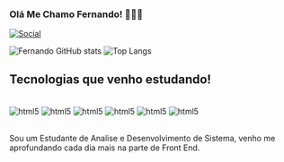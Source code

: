### Olá Me Chamo Fernando! 👨🏽‍💻
[![Social](https://img.shields.io/badge/LinkedIn-0077B5?style=for-the-badge&logo=linkedin&logoColor=white)](https://www.linkedin.com/in/luis-fernando-gomes/)

![Fernando GitHub stats](https://github-readme-stats.vercel.app/api?username=NandooAlmeidaa&show_icons=true&theme=dracula)
![Top Langs](https://github-readme-stats.vercel.app/api/top-langs/?username=NandooAlmeidaa&layout=compact)

## Tecnologias que venho estudando!

<div style="display: inline_block"><br>
    <img align="center" alt="html5" src="https://img.shields.io/badge/HTML5-E34F26?style=for-the-badge&logo=html5&logoColor=white">
    <img align="center" alt="html5" src="https://img.shields.io/badge/CSS3-1572B6?style=for-the-badge&logo=css3&logoColor=white">
    <img align="center" alt="html5" src="https://img.shields.io/badge/JavaScript-F7DF1E?style=for-the-badge&logo=javascript&logoColor=black">
    <img align="center" alt="html5" src="https://img.shields.io/badge/Java-ED8B00?style=for-the-badge&logo=openjdk&logoColor=white">
    <img align="center" alt="html5" src="https://img.shields.io/badge/Spring-6DB33F?style=for-the-badge&logo=spring&logoColor=white">
    <img align="center" alt="html5" src="https://img.shields.io/badge/MySQL-00000F?style=for-the-badge&logo=mysql&logoColor=white">
</div><br>

Sou um Estudante de Analise e Desenvolvimento de Sistema, venho me aprofundando cada dia mais na parte de Front End.
